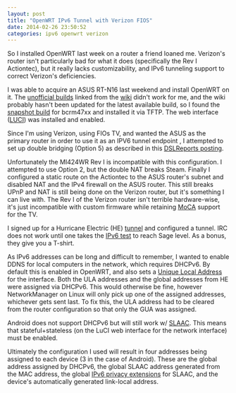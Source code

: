 ```yaml
---
layout: post 
title: "OpenWRT IPv6 Tunnel with Verizon FIOS" 
date: 2014-02-26 23:50:52 
categories: ipv6 openwrt verizon 
---
```


So I installed OpenWRT last week on a router a friend loaned me.
Verizon's router isn't particularly bad for what it does (specifically
the Rev I Actiontec), but it really lacks customizability, and IPv6 tunneling
support to correct Verizon's deficiencies. 

I was able to acquire an ASUS RT-N16 last weekend and install OpenWRT on it. The
[unofficial builds][rtn16_unofficial] linked from the [wiki][openwrt_rtn16]
didn't work for me, and the wiki probably hasn't been updated for the latest
available build, so I found the [snapshot build][openwrt_snapshot] for
bcrm47xx and installed it via TFTP. The web interface ([LUCI][luci]) was
installed and enabled. 

Since I'm using Verizon, using FIOs TV, and wanted the ASUS as the primary
router in order to use it as an IPV6 tunnel endpoint , I attempted to set up
double bridging (Option 5) as described in this [DSLReports posting][routercfg].

Unfortunately the MI424WR Rev I is incompatible with this configuration. I
attempted to use Option 2, but the double NAT breaks Steam. Finally I configured
a static route on the Actiontec to the ASUS router's subnet and disabled NAT and
the IPv4 firewall on the ASUS router.  This still breaks UPnP and NAT is
still being done on the Verizon router, but it's something I can live with. The
Rev I of the Verizon router isn't terrible hardware-wise, it's just incompatible
with custom firmware while retaining [MoCA][moca] support for the TV.


I signed up for a Hurricane Electric (HE) [tunnel][henet] and configured a tunnel.
IRC does not work until one takes the [IPv6 test][hetest] to reach Sage level.
As a bonus, they give you a T-shirt. 

As IPv6 addresses can be long and difficult to remember, I wanted to enable DDNS
for local computers in the network, which requires DHCPv6. By default this is
enabled in OpenWRT, and also sets a [Unique Local Address][wiki_ula] for the
interface. Both the ULA addresses and the global addresses from HE were assigned
via DHCPv6. This would otherwise be fine, however NetworkManager on Linux will
only pick up one of the assigned addresses, whichever gets sent last. To fix
this, the ULA address had to be cleared from the router configuration so that
only the GUA was assigned.

Android does not support DHCPv6 but will still work w/ [SLAAC][slaac]. This
means that stateful+stateless (on the LuCI web interface for the network
interface) must be enabled. 

Ultimately the configuration I used will result in four addresses being
assigned to each device (3 in the case of Android). These are the global address
assigned by DHCPv6, the global SLAAC address generated from the MAC address, the global [IPv6
privacy extensions][privacy] for SLAAC, and the device's automatically generated
link-local address.

[openwrt_rtn16]: http://wiki.openwrt.org/toh/asus/rt-n16
[openwrt_snapshot]: http://downloads.openwrt.org/snapshots/trunk/brcm47xx/openwrt-brcm47xx-squashfs.trx
[rtn16_unofficial]: http://openwrt.razvi.ro/
[routercfg]: www.dslreports.com/faq/16077
[moca]: https://en.wikipedia.org/wiki/Multimedia_over_Coax_Alliance
[henet]: https://www.tunnelbroker.net/
[luci]: http://luci.subsignal.org/trac
[hetest]: https://ipv6.he.net/certification/
[wiki_ula]: https://en.wikipedia.org/wiki/Unique_local_address
[slaac]: https://en.wikipedia.org/wiki/IPv6#Stateless_address_autoconfiguration_.28SLAAC.29
[privacy]: https://en.wikipedia.org/wiki/IPv6#Privacy
